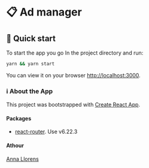 # 📋 Ad manager

## 🚀 Quick start

To start the app you go In the project directory and run:

```bash
yarn && yarn start
```

You can view it on your browser [http://localhost:3000](http://localhost:3000).

### ℹ️ About the App

This project was bootstrapped with [Create React App](https://github.com/facebook/create-react-app).

#### Packages

- [react-router](https://reactrouter.com/en/main). Use v6.22.3

#### Athour

[Anna Llorens](https://github.com/anna-llorens)
